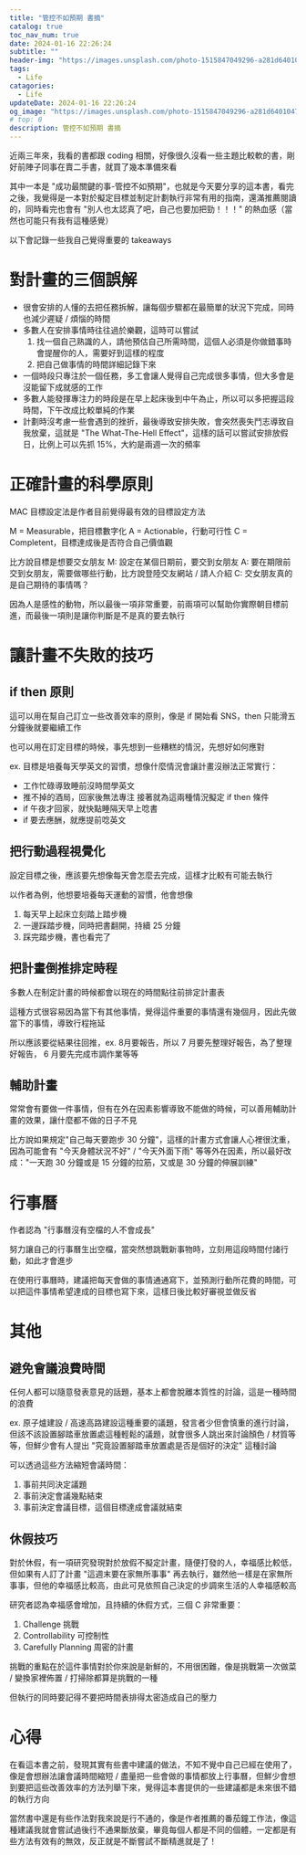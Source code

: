 ```yaml
---
title: "管控不如預期 書摘"
catalog: true
toc_nav_num: true
date: 2024-01-16 22:26:24
subtitle: ""
header-img: "https://images.unsplash.com/photo-1515847049296-a281d6401047?q=80&w=2670&auto=format&fit=crop&ixlib=rb-4.0.3&ixid=M3wxMjA3fDB8MHxwaG90by1wYWdlfHx8fGVufDB8fHx8fA%3D%3D"
tags:
  - Life
catagories:
  - Life
updateDate: 2024-01-16 22:26:24
og_image: "https://images.unsplash.com/photo-1515847049296-a281d6401047?q=80&w=2670&auto=format&fit=crop&ixlib=rb-4.0.3&ixid=M3wxMjA3fDB8MHxwaG90by1wYWdlfHx8fGVufDB8fHx8fA%3D%3D"
# top: 0
description: 管控不如預期 書摘
---
```


近兩三年來，我看的書都跟 coding 相關，好像很久沒看一些主題比較軟的書，剛好前陣子同事在賣二手書，就買了幾本準備來看

其中一本是 "成功最關鍵的事-管控不如預期"，也就是今天要分享的這本書，看完之後，我覺得是一本對於擬定目標並制定計劃執行非常有用的指南，還滿推薦閱讀的，同時看完也會有 "別人也太認真了吧，自己也要加把勁！！！" 的熱血感（當然也可能只有我有這種感覺）

以下會記錄一些我自己覺得重要的 takeaways

# 對計畫的三個誤解
- 很會安排的人懂的去把任務拆解，讓每個步驟都在最簡單的狀況下完成，同時也減少遲疑 / 煩惱的時間
- 多數人在安排事情時往往過於樂觀，這時可以嘗試
  1. 找一個自己熟識的人，請他預估自己所需時間，這個人必須是你做錯事時會提醒你的人，需要好到這樣的程度
  2. 把自己做事情的時間詳細記錄下來
- 一個時段只專注於一個任務，多工會讓人覺得自己完成很多事情，但大多會是沒能留下成就感的工作
- 多數人能發揮專注力的時段是在早上起床後到中午為止，所以可以多把握這段時間，下午改成比較單純的作業
- 計劃時沒考慮一些會遇到的挫折，最後導致安排失敗，會突然喪失鬥志導致自我放棄，這就是 "The What-The-Hell Effect"，這樣的話可以嘗試安排放假日，比例上可以先抓 15%，大約是兩週一次的頻率

# 正確計畫的科學原則
MAC 目標設定法是作者目前覺得最有效的目標設定方法

M = Measurable，把目標數字化
A = Actionable，行動可行性
C = Completent，目標達成後是否符合自己價值觀

比方說目標是想要交女朋友
M: 設定在某個日期前，要交到女朋友
A: 要在期限前交到女朋友，需要做哪些行動，比方說登陸交友網站 / 請人介紹
C: 交女朋友真的是自己期待的事情嗎？

因為人是感性的動物，所以最後一項非常重要，前兩項可以幫助你實際朝目標前進，而最後一項則是讓你判斷是不是真的要去執行

# 讓計畫不失敗的技巧
## if then 原則
這可以用在幫自己訂立一些改善效率的原則，像是 if 開始看 SNS，then 只能滑五分鐘後就要繼續工作

也可以用在訂定目標的時候，事先想到一些糟糕的情況，先想好如何應對

ex. 目標是培養每天學英文的習慣，想像什麼情況會讓計畫沒辦法正常實行：
- 工作忙碌導致睡前沒時間學英文
- 推不掉的酒局，回家後無法專注
接著就為這兩種情況擬定 if then 條件
- if 午夜才回家，就快點睡隔天早上唸書
- if 要去應酬，就應提前唸英文

## 把行動過程視覺化
設定目標之後，應該要先想像每天會怎麼去完成，這樣才比較有可能去執行

以作者為例，他想要培養每天運動的習慣，他會想像
1. 每天早上起床立刻踏上踏步機
2. 一邊踩踏步機，同時把書翻開，持續 25 分鐘
3. 踩完踏步機，書也看完了

## 把計畫倒推排定時程
多數人在制定計畫的時候都會以現在的時間點往前排定計畫表

這種方式很容易因為當下有其他事情，覺得這件重要的事情還有幾個月，因此先做當下的事情，導致行程拖延

所以應該要從結果往回推，ex. 8月要報告，所以 7 月要先整理好報告，為了整理好報告， 6 月要先完成市調作業等等

## 輔助計畫
常常會有要做一件事情，但有在外在因素影響導致不能做的時候，可以善用輔助計畫的效果，讓什麼都不做的日子不見

比方說如果規定"自己每天要跑步 30 分鐘"，這樣的計畫方式會讓人心裡很沈重，因為可能會有 "今天身體狀況不好" / "今天外面下雨" 等等外在因素，所以最好改成："一天跑 30 分鐘或是 15 分鐘的拉筋，又或是 30 分鐘的伸展訓練"

# 行事曆
作者認為 "行事曆沒有空檔的人不會成長"

努力讓自己的行事曆生出空檔，當突然想跳戰新事物時，立刻用這段時間付諸行動，如此才會進步

在使用行事曆時，建議把每天會做的事情通通寫下，並預測行動所花費的時間，可以把這件事情希望達成的目標也寫下來，這樣日後比較好審視並做反省

# 其他
## 避免會議浪費時間
任何人都可以隨意發表意見的話題，基本上都會脫離本質性的討論，這是一種時間的浪費

ex. 原子爐建設 / 高速高路建設這種重要的議題，發言者少但會慎重的進行討論，但該不該設置腳踏車放置處這種輕鬆的議題，就會很多人跳出來討論顏色 / 材質等等，但鮮少會有人提出 "究竟設置腳踏車放置處是否是個好的決定" 這種討論

可以透過這些方法縮短會議時間：
1. 事前共同決定議題
2. 事前決定會議幾點結束
3. 事前決定會議目標，這個目標達成會議就結束

## 休假技巧
對於休假，有一項研究發現對於放假不擬定計畫，隨便打發的人，幸福感比較低，但如果有人訂了計畫 "這週末要在家無所事事" 再去執行，雖然他一樣是在家無所事事，但他的幸福感比較高，由此可見依照自己決定的步調來生活的人幸福感較高

研究者認為幸福感會增加，且持續的休假方式，三個 C 非常重要：
1. Challenge 挑戰
2. Controllability 可控制性
3. Carefully Planning 周密的計畫

挑戰的重點在於這件事情對於你來說是新鮮的，不用很困難，像是挑戰第一次做菜 / 變換家裡佈置 / 打掃除都算是挑戰的一種

但執行的同時要記得不要把時間表排得太密造成自己的壓力

# 心得
在看這本書之前，發現其實有些書中建議的做法，不知不覺中自己已經在使用了，像是會想辦法讓會議時間縮短 / 盡量把一些會做的事情都放上行事曆，但鮮少會想到要把這些改善效率的方法列舉下來，覺得這本書提供的一些建議都是未來很不錯的執行方向

當然書中還是有些作法對我來說是行不通的，像是作者推薦的番茄鐘工作法，像這種建議我就會嘗試過後行不通果斷放棄，畢竟每個人都是不同的個體，一定都是有些方法有效有的無效，反正就是不斷嘗試不斷精進就是了！
